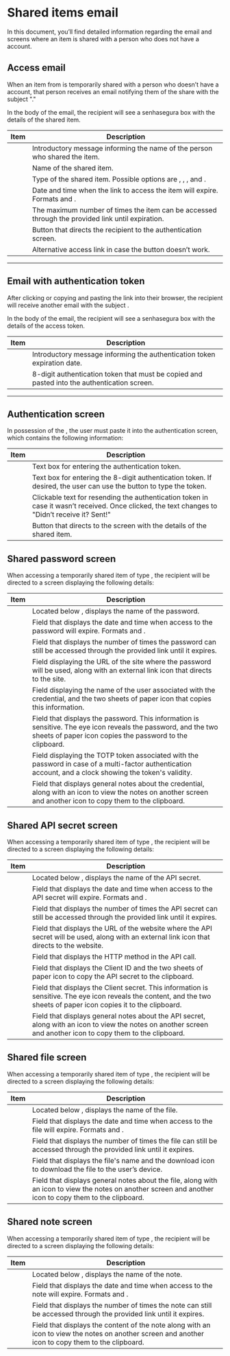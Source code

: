 # Shared items email 

In this document, you’ll find detailed information regarding the email and screens where an item is shared with a person who does not have a  account.

## Access email

When an item from  is temporarily shared with a person who doesn’t have a  account, that person receives an email notifying them of the share with the subject "."

In the body of the email, the recipient will see a senhasegura box with the details of the shared item.

| Item                  | Description                                                                                               |
|-----------------------|-----------------------------------------------------------------------------------------------------------|
|       | Introductory message informing the name of the person who shared the item.                              |
|               | Name of the shared item.                                                                                  |
|               | Type of the shared item. Possible options are , , , and .       |
|    | Date and time when the link to access the item will expire. Formats  and .          |
|      | The maximum number of times the item can be accessed through the provided link until expiration.         |
|         | Button that directs the recipient to the authentication screen.                                           |
|               | Alternative access link in case the  button doesn’t work.                                   |

---

## Email with authentication token

After clicking  or copying and pasting the link into their browser, the recipient will receive another email with the subject .

In the body of the email, the recipient will see a senhasegura box with the details of the access token.

| Item                  | Description                                                                                               |
|-----------------------|-----------------------------------------------------------------------------------------------------------|
|       | Introductory message informing the authentication token expiration date.                                |
|  | 8-digit authentication token that must be copied and pasted into the authentication screen.            |

---

## Authentication screen

In possession of the , the user must paste it into the authentication screen, which contains the following information:

| Item                   | Description                                                                                             |
|------------------------|---------------------------------------------------------------------------------------------------------|
|               | Text box for entering the authentication token.                                                        |
|  | Text box for entering the 8-digit authentication token. If desired, the user can use the  button to type the token. |
|  | Clickable text for resending the authentication token in case it wasn’t received. Once clicked, the text changes to "Didn’t receive it? Sent!" |
|               | Button that directs to the screen with the details of the shared item.                                 |



## Shared password screen

When accessing a temporarily shared item of type , the recipient will be directed to a screen displaying the following details:

| Item                  | Description                                                                                             |
|-----------------------|---------------------------------------------------------------------------------------------------------|
|               | Located below , displays the name of the password.                                           |
|    | Field that displays the date and time when access to the password will expire. Formats  and . |
|    | Field that displays the number of times the password can still be accessed through the provided link until it expires. |
|                | Field displaying the URL of the site where the password will be used, along with an external link icon that directs to the site. |
|           | Field displaying the name of the user associated with the credential, and the two sheets of paper icon that copies this information. |
|           | Field that displays the password. This information is sensitive. The eye icon reveals the password, and the two sheets of paper icon copies the password to the clipboard. |
|              | Field displaying the TOTP token associated with the password in case of a multi-factor authentication account, and a clock showing the token's validity. |
|              | Field that displays general notes about the credential, along with an icon to view the notes on another screen and another icon to copy them to the clipboard. |



## Shared API secret screen

When accessing a temporarily shared item of type , the recipient will be directed to a screen displaying the following details:

| Item                  | Description                                                                                             |
|-----------------------|---------------------------------------------------------------------------------------------------------|
|               | Located below , displays the name of the API secret.                                         |
|    | Field that displays the date and time when access to the API secret will expire. Formats  and . |
|    | Field that displays the number of times the API secret can still be accessed through the provided link until it expires. |
|                | Field that displays the URL of the website where the API secret will be used, along with an external link icon that directs to the website. |
|             | Field that displays the HTTP method in the API call.                                                   |
|          | Field that displays the Client ID and the two sheets of paper icon to copy the API secret to the clipboard. |
|      | Field that displays the Client secret. This information is sensitive. The eye icon reveals the content, and the two sheets of paper icon copies it to the clipboard. |
|              | Field that displays general notes about the API secret, along with an icon to view the notes on another screen and another icon to copy them to the clipboard. |



## Shared file screen

When accessing a temporarily shared item of type , the recipient will be directed to a screen displaying the following details:

| Item                  | Description                                                                                             |
|-----------------------|---------------------------------------------------------------------------------------------------------|
|               | Located below , displays the name of the file.                                               |
|    | Field that displays the date and time when access to the file will expire. Formats  and . |
|    | Field that displays the number of times the file can still be accessed through the provided link until it expires. |
|           | Field that displays the file's name and the download icon to download the file to the user’s device.     |
|              | Field that displays general notes about the file, along with an icon to view the notes on another screen and another icon to copy them to the clipboard. |



## Shared note screen

When accessing a temporarily shared item of type , the recipient will be directed to a screen displaying the following details:

| Item                  | Description                                                                                             |
|-----------------------|---------------------------------------------------------------------------------------------------------|
|               | Located below , displays the name of the note.                                               |
|    | Field that displays the date and time when access to the note will expire. Formats  and . |
|    | Field that displays the number of times the note can still be accessed through the provided link until it expires. |
|               | Field that displays the content of the note along with an icon to view the notes on another screen and another icon to copy them to the clipboard. |